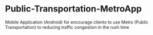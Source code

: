 # Public-Transportation-MetroApp
Mobile Application (Android) for encourage clients to use Metro (Public Transportation) to reducing traffic congestion in the rush time 
